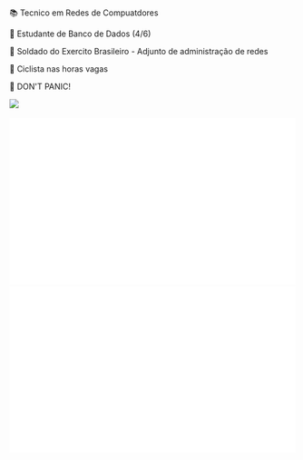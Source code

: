 📚 Tecnico em Redes de Compuatdores

🎒 Estudante de Banco de Dados (4/6)

👮 Soldado do Exercito Brasileiro - Adjunto de administração de redes

🚵 Ciclista nas horas vagas

🐋 DON'T PANIC!


<a href="https://www.youracclaim.com/badges/5cb183ce-ef15-43a2-8840-1462be271d58/public_url"><img src="https://user-images.githubusercontent.com/18652465/92507357-3c4d8080-f1dd-11ea-89e3-2fe0746dd95f.png"> </a>

<img src="https://raw.githubusercontent.com/Senne42/readmeBonitao/87e7511f45d313d2753714dc7954df8951653bef/generated/overview.svg">
<img src="https://raw.githubusercontent.com/Senne42/readmeBonitao/87e7511f45d313d2753714dc7954df8951653bef/generated/languages.svg">
